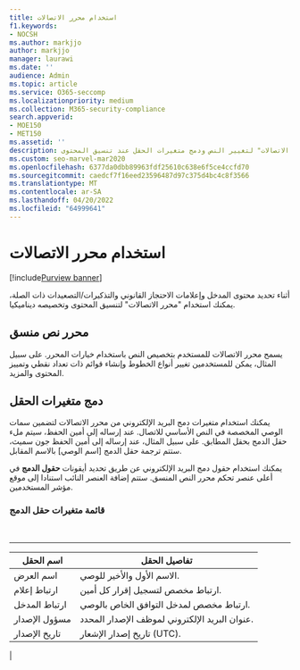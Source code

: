 ```yaml
---
title: استخدام محرر الاتصالات
f1.keywords:
- NOCSH
ms.author: markjjo
author: markjjo
manager: laurawi
ms.date: ''
audience: Admin
ms.topic: article
ms.service: O365-seccomp
ms.localizationpriority: medium
ms.collection: M365-security-compliance
search.appverid:
- MOE150
- MET150
ms.assetid: ''
description: استخدم "محرر الاتصالات" لتغيير النص ودمج متغيرات الحقل عند تنسيق المحتوى.
ms.custom: seo-marvel-mar2020
ms.openlocfilehash: 6377da0dbb89963fdf25610c638e6f5ce4ccfd70
ms.sourcegitcommit: caedcf7f16eed23596487d97c375d4bc4c8f3566
ms.translationtype: MT
ms.contentlocale: ar-SA
ms.lasthandoff: 04/20/2022
ms.locfileid: "64999641"
---
```

# <a name="use-the-communications-editor"></a>استخدام محرر الاتصالات

[!include[Purview banner](../includes/purview-rebrand-banner.md)]

أثناء تحديد محتوى المدخل وإعلامات الاحتجاز القانوني والتذكيرات/التصعيدات ذات الصلة، يمكنك استخدام "محرر الاتصالات" لتنسيق المحتوى وتخصيصه ديناميكيا.

## <a name="rich-text-editor"></a>محرر نص منسق

يسمح محرر الاتصالات للمستخدم بتخصيص النص باستخدام خيارات المحرر. على سبيل المثال، يمكن للمستخدمين تغيير أنواع الخطوط وإنشاء قوائم ذات تعداد نقطي وتمييز المحتوى والمزيد.

## <a name="merge-field-variables"></a>دمج متغيرات الحقل

يمكنك استخدام متغيرات دمج البريد الإلكتروني من محرر الاتصالات لتضمين سمات الوصي المخصصة في النص الأساسي للاتصال. عند إرساله إلى أمين الحفظ، سيتم ملء حقل الدمج بحقل المطابق. على سبيل المثال، عند إرساله إلى أمين الحفظ جون سميث، ستتم ترجمة حقل الدمج [اسم الوصي] بالاسم المقابل.

يمكنك استخدام حقول دمج البريد الإلكتروني عن طريق تحديد أيقونات **حقول الدمج** في أعلى عنصر تحكم محرر النص المنسق. ستتم إضافة العنصر النائب استنادا إلى موقع مؤشر المستخدمين.

### <a name="list-of-merge-field-variables"></a>قائمة متغيرات حقل الدمج

<br>

****

|اسم الحقل|تفاصيل الحقل|
|---|---|
|اسم العرض|الاسم الأول والأخير للوصي.|
|ارتباط إعلام|ارتباط مخصص لتسجيل إقرار كل أمين.|
|ارتباط المدخل|ارتباط مخصص لمدخل التوافق الخاص بالوصي.|
|مسؤول الإصدار|عنوان البريد الإلكتروني لموظف الإصدار المحدد.|
|تاريخ الإصدار|تاريخ إصدار الإشعار (UTC).|
|
